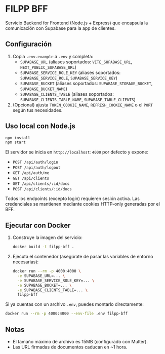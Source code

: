 # FILPP BFF

Servicio Backend for Frontend (Node.js + Express) que encapsula la comunicación con Supabase para la app de clientes.

## Configuración
1. Copia `.env.example` a `.env` y completa:
   - `SUPABASE_URL` (aliases soportados: `VITE_SUPABASE_URL`, `NEXT_PUBLIC_SUPABASE_URL`)
   - `SUPABASE_SERVICE_ROLE_KEY` (aliases soportados: `SUPABASE_SERVICE_ROLE`, `SUPABASE_SERVICE_KEY`)
   - `SUPABASE_BUCKET` (aliases soportados: `SUPABASE_STORAGE_BUCKET`, `SUPABASE_BUCKET_NAME`)
   - `SUPABASE_CLIENTS_TABLE` (aliases soportados: `SUPABASE_CLIENTS_TABLE_NAME`, `SUPABASE_TABLE_CLIENTS`)
2. (Opcional) ajusta `TOKEN_COOKIE_NAME`, `REFRESH_COOKIE_NAME` o el `PORT` según tus necesidades.

## Uso local con Node.js
```bash
npm install
npm start
```
El servidor se inicia en `http://localhost:4000` por defecto y expone:

- `POST /api/auth/login`
- `POST /api/auth/logout`
- `GET /api/auth/me`
- `GET /api/clients`
- `GET /api/clients/:id/docs`
- `POST /api/clients/:id/docs`

Todos los endpoints (excepto login) requieren sesión activa. Las credenciales se mantienen mediante cookies HTTP-only generadas
por el BFF.

## Ejecutar con Docker
1. Construye la imagen del servicio:
   ```bash
   docker build -t filpp-bff .
   ```
2. Ejecuta el contenedor (asegúrate de pasar las variables de entorno necesarias):
   ```bash
   docker run --rm -p 4000:4000 \
     -e SUPABASE_URL=... \
     -e SUPABASE_SERVICE_ROLE_KEY=... \
     -e SUPABASE_BUCKET=... \
     -e SUPABASE_CLIENTS_TABLE=... \
     filpp-bff
   ```

Si ya cuentas con un archivo `.env`, puedes montarlo directamente:
```bash
docker run --rm -p 4000:4000 --env-file .env filpp-bff
```

## Notas
- El tamaño máximo de archivo es 15MB (configurado con Multer).
- Las URL firmadas de documentos caducan en ~1 hora.
